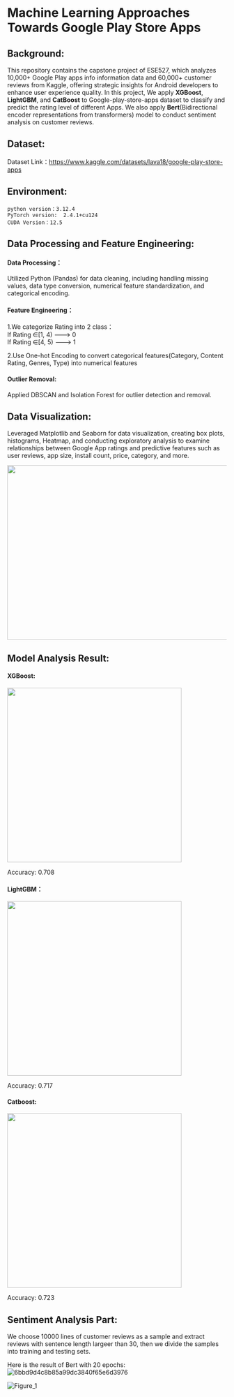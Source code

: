 #  Machine Learning Approaches Towards Google Play Store Apps

## Background:
This repository contains the capstone project of ESE527, which analyzes 10,000+ Google Play apps info information data and 60,000+ customer reviews from Kaggle, offering strategic insights for Android developers to enhance user experience quality. In this project, We apply **XGBoost**, **LightGBM**, and **CatBoost** to Google-play-store-apps dataset to classify and predict the rating level of different Apps. We also apply **Bert**(Bidirectional encoder representations from transformers) model to conduct sentiment analysis on customer reviews.  

## Dataset:
Dataset Link：https://www.kaggle.com/datasets/lava18/google-play-store-apps

## Environment:
```python version：3.12.4```  
```PyTorch version:  2.4.1+cu124```  
```CUDA Version：12.5```

## Data Processing and Feature Engineering: 

#### Data Processing：  
Utilized Python (Pandas) for data cleaning, including handling missing values, data type conversion, numerical feature standardization, and categorical encoding.  

#### Feature Engineering：  

1.We categorize Rating into 2 class：  
If Rating $\in$[1, 4)   ---> 0  
If Rating $\in$[4, 5)   ---> 1  

2.Use One-hot Encoding to convert categorical features(Category, Content Rating, Genres, Type) into numerical features  

#### Outlier Removal:   
Applied DBSCAN and Isolation Forest for outlier detection and removal.


## Data Visualization: 
Leveraged Matplotlib and Seaborn for data visualization, creating box plots, histograms, Heatmap, and conducting exploratory analysis to examine relationships between Google App ratings and predictive features such as user reviews, app size, install count, price, category, and more.

<img src=https://github.com/user-attachments/assets/e3c7c857-cf4b-4b5b-952f-5769f177ccc7 height="400px" width="800px"/>

## Model Analysis Result:
#### XGBoost:  
<img src = https://github.com/user-attachments/assets/142520af-f8ef-4960-82c7-5ae0fa1ad377  height="400px" width="400px"/>  

Accuracy: 0.708  

#### LightGBM：   
<img src = https://github.com/user-attachments/assets/9d8393c1-285f-4ee3-8655-3142261db842  height="400px" width="400px"/>  

Accuracy: 0.717

#### Catboost:   
<img src = https://github.com/user-attachments/assets/fbeaa8a9-cdf1-4053-ac8f-8c0be37cd11e  height="400px" width="400px"/>  

Accuracy: 0.723

## Sentiment Analysis Part:   

We choose 10000 lines of customer reviews as a sample and extract reviews with sentence length largeer than 30, then we divide the samples into training and testing sets.  

Here is the result of Bert with 20 epochs:
![6bbd9d4c8b85a99dc3840f65e6d3976](https://github.com/user-attachments/assets/a14fd662-0664-47d4-86b0-fd9e18959af0)


![Figure_1](https://github.com/user-attachments/assets/7a6397d9-7912-4718-a4c7-e9aaaf253d70)



